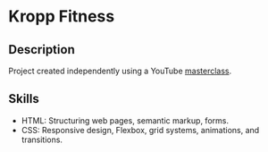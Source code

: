 # Kropp Fitness

## Description

Project created independently using a YouTube [masterclass](https://www.youtube.com/watch?v=AUdW01JQFME&list=PL0MUAHwery4rqkzKF1mDBCIH_eZgjY6uN).

## Skills

- HTML: Structuring web pages, semantic markup, forms.
- CSS: Responsive design, Flexbox, grid systems, animations, and transitions.